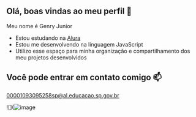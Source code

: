 ## Olá, boas vindas ao meu perfil 💚 

Meu nome é Genry Junior 

- Estou estudando na [Alura](https://www.alura.com.br)
- Estou me desenvolvendo na linguagem JavaScript
- Utilizo esse espaço para minha organização e compartilhamento dos meu projetos desenvolvidos

## Você pode entrar em contato comigo 📫
00001093095258sp@al.educacao.sp.gov.br

![](![image](https://github.com/user-attachments/assets/33d03371-2365-40fb-8aae-f9a266ff0678)
